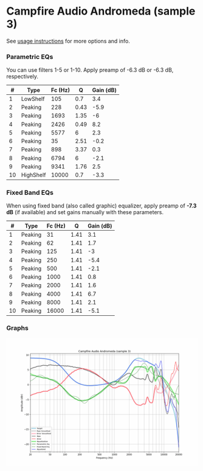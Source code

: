 # Campfire Audio Andromeda (sample 3)
See [usage instructions](https://github.com/jaakkopasanen/AutoEq#usage) for more options and info.

### Parametric EQs
You can use filters 1-5 or 1-10. Apply preamp of -6.3 dB or -6.3 dB, respectively.

|   # | Type      |   Fc (Hz) |    Q |   Gain (dB) |
|-----|-----------|-----------|------|-------------|
|   1 | LowShelf  |       105 | 0.7  |         3.4 |
|   2 | Peaking   |       228 | 0.43 |        -5.9 |
|   3 | Peaking   |      1693 | 1.35 |        -6   |
|   4 | Peaking   |      2426 | 0.49 |         8.2 |
|   5 | Peaking   |      5577 | 6    |         2.3 |
|   6 | Peaking   |        35 | 2.51 |        -0.2 |
|   7 | Peaking   |       898 | 3.37 |         0.3 |
|   8 | Peaking   |      6794 | 6    |        -2.1 |
|   9 | Peaking   |      9341 | 1.76 |         2.5 |
|  10 | HighShelf |     10000 | 0.7  |        -3.3 |

### Fixed Band EQs
When using fixed band (also called graphic) equalizer, apply preamp of **-7.3 dB** (if available) and set gains manually with these parameters.

|   # | Type    |   Fc (Hz) |    Q |   Gain (dB) |
|-----|---------|-----------|------|-------------|
|   1 | Peaking |        31 | 1.41 |         3.1 |
|   2 | Peaking |        62 | 1.41 |         1.7 |
|   3 | Peaking |       125 | 1.41 |        -3   |
|   4 | Peaking |       250 | 1.41 |        -5.4 |
|   5 | Peaking |       500 | 1.41 |        -2.1 |
|   6 | Peaking |      1000 | 1.41 |         0.8 |
|   7 | Peaking |      2000 | 1.41 |         1.6 |
|   8 | Peaking |      4000 | 1.41 |         6.7 |
|   9 | Peaking |      8000 | 1.41 |         2.1 |
|  10 | Peaking |     16000 | 1.41 |        -5.1 |

### Graphs
![](./Campfire%20Audio%20Andromeda%20(sample%203).png)
